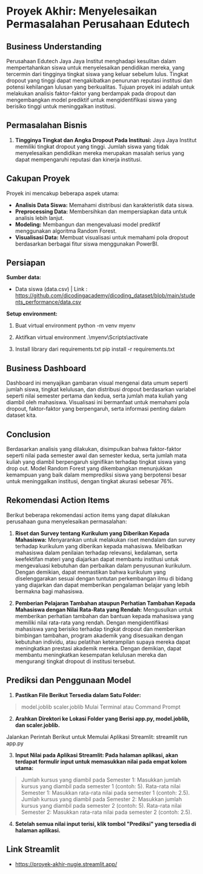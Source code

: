 # Proyek Akhir: Menyelesaikan Permasalahan Perusahaan Edutech

## Business Understanding
Perusahaan Edutech Jaya Jaya Institut menghadapi kesulitan dalam mempertahankan siswa untuk menyelesaikan pendidikan mereka, yang tercermin dari tingginya tingkat siswa yang keluar sebelum lulus. Tingkat dropout yang tinggi dapat mengakibatkan penurunan reputasi institusi dan potensi kehilangan lulusan yang berkualitas. Tujuan proyek ini adalah untuk melakukan analisis faktor-faktor yang berdampak pada dropout dan mengembangkan model prediktif untuk mengidentifikasi siswa yang berisiko tinggi untuk meninggalkan institusi.

## Permasalahan Bisnis
1. **Tingginya Tingkat dan Angka Dropout Pada Institusi:** Jaya Jaya Institut memiliki tingkat dropout yang tinggi. Jumlah siswa yang tidak menyelesaikan pendidikan mereka merupakan masalah serius yang dapat mempengaruhi reputasi dan kinerja institusi.

## Cakupan Proyek
Proyek ini mencakup beberapa aspek utama:
- **Analisis Data Siswa:** Memahami distribusi dan karakteristik data siswa.
- **Preprocessing Data:** Membersihkan dan mempersiapkan data untuk analisis lebih lanjut.
- **Modeling:** Membangun dan mengevaluasi model prediktif menggunakan algoritma Random Forest.
- **Visualisasi Data:** Membuat visualisasi untuk memahami pola dropout berdasarkan berbagai fitur siswa menggunakan PowerBI.

## Persiapan
**Sumber data:**
- Data siswa (data.csv) | Link : https://github.com/dicodingacademy/dicoding_dataset/blob/main/students_performance/data.csv

**Setup environment:**
1. Buat virtual environment
python -m venv myenv

2. Aktifkan virtual environment
.\myenv\Scripts\activate

3. Install library dari requirements.txt
pip install -r requirements.txt

## Business Dashboard
Dashboard ini menyajikan gambaran visual mengenai data umum seperti jumlah siswa, tingkat kelulusan, dan distribusi dropout berdasarkan variabel seperti nilai semester pertama dan kedua, serta jumlah mata kuliah yang diambil oleh mahasiswa. Visualisasi ini bermanfaat untuk memahami pola dropout, faktor-faktor yang berpengaruh, serta informasi penting dalam dataset kita.

## Conclusion
Berdasarkan analisis yang dilakukan, disimpulkan bahwa faktor-faktor seperti nilai pada semester awal dan semester kedua, serta jumlah mata kuliah yang diambil berpengaruh signifikan terhadap tingkat siswa yang drop out. Model Random Forest yang dikembangkan menunjukkan kemampuan yang baik dalam memprediksi siswa yang berpotensi besar untuk meninggalkan institusi, dengan tingkat akurasi sebesar 76%.

## Rekomendasi Action Items
Berikut beberapa rekomendasi action items yang dapat dilakukan perusahaan guna menyelesaikan permasalahan:

1. **Riset dan Survey tentang Kurikulum yang Diberikan Kepada Mahasiswa:**
Menyarankan untuk melakukan riset mendalam dan survey terhadap kurikulum yang diberikan kepada mahasiswa. Melibatkan mahasiswa dalam penilaian terhadap relevansi, kedalaman, serta keefektifan materi yang diajarkan dapat membantu institusi untuk mengevaluasi kebutuhan dan perbaikan dalam penyusunan kurikulum. Dengan demikian, dapat memastikan bahwa kurikulum yang diselenggarakan sesuai dengan tuntutan perkembangan ilmu di bidang yang diajarkan dan dapat memberikan pengalaman belajar yang lebih bermakna bagi mahasiswa.

2. **Pemberian Pelajaran Tambahan ataupun Perhatian Tambahan Kepada Mahasiswa dengan Nilai Rata-Rata yang Rendah:**
Mengusulkan untuk memberikan perhatian tambahan dan bantuan kepada mahasiswa yang memiliki nilai rata-rata yang rendah. Dengan mengidentifikasi mahasiswa yang berisiko terhadap tingkat dropout dan memberikan bimbingan tambahan, program akademik yang disesuaikan dengan kebutuhan individu, atau pelatihan keterampilan supaya mereka dapat meningkatkan prestasi akademik mereka. Dengan demikian, dapat membantu meningkatkan kesempatan kelulusan mereka dan mengurangi tingkat dropout di institusi tersebut.


## Prediksi dan Penggunaan Model
1. **Pastikan File Berikut Tersedia dalam Satu Folder:**
> model.joblib
> scaler.joblib
Mulai Terminal atau Command Prompt

2. **Arahkan Direktori ke Lokasi Folder yang Berisi app.py, model.joblib, dan scaler.joblib.**

Jalankan Perintah Berikut untuk Memulai Aplikasi Streamlit:
streamlit run app.py

3. **Input Nilai pada Aplikasi Streamlit: Pada halaman aplikasi, akan terdapat formulir input untuk memasukkan nilai pada empat kolom utama:**
> Jumlah kursus yang diambil pada Semester 1: Masukkan jumlah kursus yang diambil pada semester 1 (contoh: 5).
> Rata-rata nilai Semester 1: Masukkan rata-rata nilai pada semester 1 (contoh: 2.5).
> Jumlah kursus yang diambil pada Semester 2: Masukkan jumlah kursus yang diambil pada semester 2 (contoh: 5).
> Rata-rata nilai Semester 2: Masukkan rata-rata nilai pada semester 2 (contoh: 2.5).

4. **Setelah semua nilai input terisi, klik tombol "Prediksi" yang tersedia di halaman aplikasi.**

## Link Streamlit
-  https://proyek-akhir-nugie.streamlit.app/

